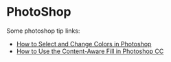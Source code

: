 # PhotoShop

Some photoshop tip links:

- [How to Select and Change Colors in Photoshop](https://www.youtube.com/watch?v=n9fwiNyDHLI)
- [How to Use the Content-Aware Fill in Photoshop CC](https://www.youtube.com/watch?v=63ewiUHsbaw&t=113s)
